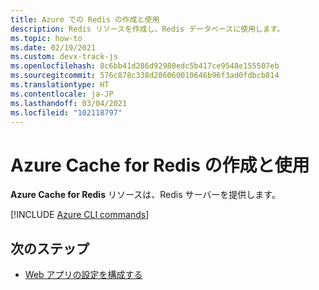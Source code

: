 ```yaml
---
title: Azure での Redis の作成と使用
description: Redis リソースを作成し、Redis データベースに使用します。
ms.topic: how-to
ms.date: 02/19/2021
ms.custom: devx-track-js
ms.openlocfilehash: 8c6bb41d286d92980edc5b417ce9548e155507eb
ms.sourcegitcommit: 576c878c338d286060010646b96f3ad0fdbcb814
ms.translationtype: HT
ms.contentlocale: ja-JP
ms.lasthandoff: 03/04/2021
ms.locfileid: "102118797"
---
```

# <a name="create-and-use-azure-cache-for-redis"></a>Azure Cache for Redis の作成と使用

**Azure Cache for Redis** リソースは、Redis サーバーを提供します。 

[!INCLUDE [Azure CLI commands](../../includes/azure-cli-cache-for-redis-db.md)]

## <a name="next-steps"></a>次のステップ

* [Web アプリの設定を構成する](../configure-web-app-settings.md)